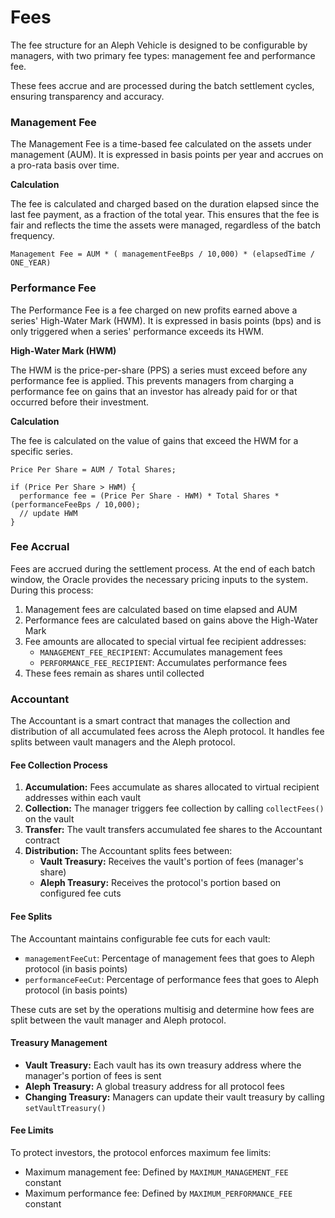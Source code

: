 # Fees

The fee structure for an Aleph Vehicle is designed to be configurable by managers, with two primary fee types: management fee and performance fee.&#x20;

These fees accrue and are processed during the batch settlement cycles, ensuring transparency and accuracy.

### **Management Fee**

The Management Fee is a time-based fee calculated on the assets under management (AUM). It is expressed in basis points per year and accrues on a pro-rata basis over time.

**Calculation**

The fee is calculated and charged based on the duration elapsed since the last fee payment, as a fraction of the total year. This ensures that the fee is fair and reflects the time the assets were managed, regardless of the batch frequency.

```
Management Fee = AUM * ( managementFeeBps / 10,000) * (elapsedTime / ONE_YEAR)
```

### **Performance Fee**

The Performance Fee is a fee charged on new profits earned above a series' High-Water Mark (HWM). It is expressed in basis points (bps) and is only triggered when a series' performance exceeds its HWM.

**High-Water Mark (HWM)**

The HWM is the price-per-share (PPS) a series must exceed before any performance fee is applied. This prevents managers from charging a performance fee on gains that an investor has already paid for or that occurred before their investment.

**Calculation**

The fee is calculated on the value of gains that exceed the HWM for a specific series.

```
Price Per Share = AUM / Total Shares;

if (Price Per Share > HWM) {
  performance fee = (Price Per Share - HWM) * Total Shares * (performanceFeeBps / 10,000);
  // update HWM
}
```

### **Fee Accrual**&#x20;

Fees are accrued during the settlement process. At the end of each batch window, the Oracle provides the necessary pricing inputs to the system. During this process:

1. Management fees are calculated based on time elapsed and AUM
2. Performance fees are calculated based on gains above the High-Water Mark
3. Fee amounts are allocated to special virtual fee recipient addresses:
   - `MANAGEMENT_FEE_RECIPIENT`: Accumulates management fees
   - `PERFORMANCE_FEE_RECIPIENT`: Accumulates performance fees
4. These fees remain as shares until collected

### **Accountant**

The Accountant is a smart contract that manages the collection and distribution of all accumulated fees across the Aleph protocol. It handles fee splits between vault managers and the Aleph protocol.

#### **Fee Collection Process**

1. **Accumulation:** Fees accumulate as shares allocated to virtual recipient addresses within each vault
2. **Collection:** The manager triggers fee collection by calling `collectFees()` on the vault
3. **Transfer:** The vault transfers accumulated fee shares to the Accountant contract
4. **Distribution:** The Accountant splits fees between:
   - **Vault Treasury:** Receives the vault's portion of fees (manager's share)
   - **Aleph Treasury:** Receives the protocol's portion based on configured fee cuts

#### **Fee Splits**

The Accountant maintains configurable fee cuts for each vault:
- `managementFeeCut`: Percentage of management fees that goes to Aleph protocol (in basis points)
- `performanceFeeCut`: Percentage of performance fees that goes to Aleph protocol (in basis points)

These cuts are set by the operations multisig and determine how fees are split between the vault manager and Aleph protocol.

#### **Treasury Management**

* **Vault Treasury:** Each vault has its own treasury address where the manager's portion of fees is sent
* **Aleph Treasury:** A global treasury address for all protocol fees
* **Changing Treasury:** Managers can update their vault treasury by calling `setVaultTreasury()`

#### **Fee Limits**

To protect investors, the protocol enforces maximum fee limits:
- Maximum management fee: Defined by `MAXIMUM_MANAGEMENT_FEE` constant
- Maximum performance fee: Defined by `MAXIMUM_PERFORMANCE_FEE` constant
